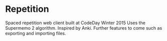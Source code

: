 # Repetition
Spaced repetition web client built at CodeDay Winter 2015
Uses the Supermemo 2 algorithm. Inspired by Anki.
Further features to come such as exporting and importing files.

